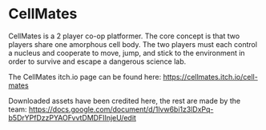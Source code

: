 # CellMates

CellMates is a 2 player co-op platformer. The core concept is that two players share one amorphous cell body. The two players must each control a nucleus and cooperate to move, jump, and stick to the environment in order to survive and escape a dangerous science lab.


The CellMates itch.io page can be found here: 
https://cellmates.itch.io/cell-mates


Downloaded assets have been credited here, the rest are made by the team:
https://docs.google.com/document/d/1lvw6bi1z3lDxPq-b5DrYPfDzzPYAOFvvtDMDFIInjeU/edit
